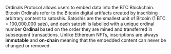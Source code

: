 Ordinals Protocol allows users to embed data into the BTC Blockchain. Bitcoin Ordinals refer to the Bitcoin digital artifacts created by inscribing arbitrary content to satoshis. Satoshis are the smallest unit of Bitcoin (1 BTC = 100,000,000 sats), and each satoshi is labelled with a unique ordinal number **Ordinal** based on the order they are mined and transferred in subsequent transactions. Unlike Ethereum NFTs, inscriptions are always **immutable** and **on-chain** meaning that the embedded content can never be changed or removed.